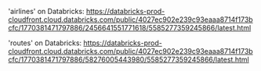 'airlines' on Databricks:
https://databricks-prod-cloudfront.cloud.databricks.com/public/4027ec902e239c93eaaa8714f173bcfc/1770381471797886/2456641551771618/5585277359245866/latest.html

'routes' on Databricks:
https://databricks-prod-cloudfront.cloud.databricks.com/public/4027ec902e239c93eaaa8714f173bcfc/1770381471797886/58276005443980/5585277359245866/latest.html

